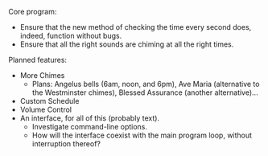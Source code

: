 Core program:
* Ensure that the new method of checking the time every second does, indeed, function without bugs. 
* Ensure that all the right sounds are chiming at all the right times.


Planned features:
- More Chimes
	* Plans: Angelus bells (6am, noon, and 6pm), Ave Maria (alternative to the Westminster chimes), Blessed Assurance (another alternative)...
- Custom Schedule
- Volume Control
- An interface, for all of this (probably text).
	* Investigate command-line options.
	* How will the interface coexist with the main program loop, without interruption thereof?